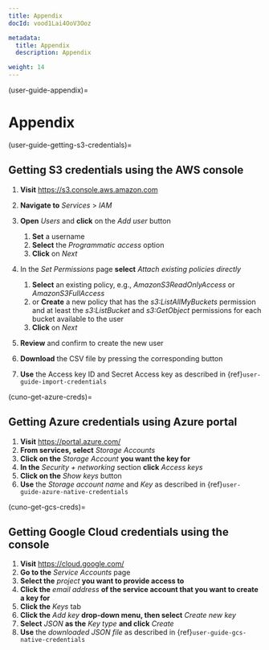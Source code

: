 ```yaml
---
title: Appendix
docId: vood1Lai4OoV3Ooz

metadata:
  title: Appendix
  description: Appendix

weight: 14   
---
```


(user-guide-appendix)=

# Appendix

(user-guide-getting-s3-credentials)=

## Getting S3 credentials using the AWS console

1. **Visit** <https://s3.console.aws.amazon.com>

2. **Navigate to** *Services* > *IAM*

3. **Open** *Users* and **click** on the *Add user* button

   1. **Set** a username
   2. **Select** the *Programmatic access* option
   3. **Click** on *Next*

4. In the *Set Permissions* page **select** *Attach existing policies directly*

   1. **Select** an existing policy, e.g., *AmazonS3ReadOnlyAccess* or *AmazonS3FullAccess*
   2. or **Create** a new policy that has the *s3:ListAllMyBuckets* permission and at least the *s3:ListBucket* and *s3:GetObject* permissions for each bucket available to the user
   3. **Click** on *Next*

5. **Review** and confirm to create the new user

6. **Download** the CSV file by pressing the corresponding button

7. **Use** the Access key ID and Secret Access key as described in {ref}`user-guide-import-credentials`

(cuno-get-azure-creds)=

## Getting Azure credentials using Azure portal

1. **Visit** <https://portal.azure.com/>
2. **From services, select** *Storage Accounts*
3. **Click on the** *Storage Account* **you want the key for**
4. **In the** *Security + networking* section **click** *Access keys*
5. **Click on the** *Show keys* button
6. **Use** the *Storage account name* and *Key* as described in {ref}`user-guide-azure-native-credentials`

(cuno-get-gcs-creds)=

## Getting Google Cloud credentials using the console

1. **Visit** <https://cloud.google.com/>
2. **Go to the** *Service Accounts* page
3. **Select the** *project* **you want to provide access to**
4. **Click the** *email address* **of the service account that you want to create a key for**
5. **Click the** *Keys* tab
6. **Click the** *Add key* **drop-down menu, then select** *Create new key*
7. **Select** *JSON* **as the** *Key type* **and click** *Create*
8. **Use** the *downloaded JSON file* as described in {ref}`user-guide-gcs-native-credentials`
